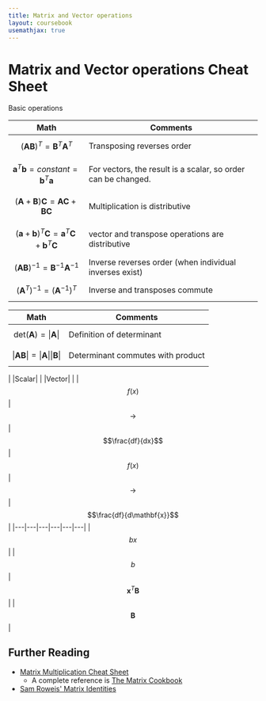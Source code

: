 ```yaml
---
title: Matrix and Vector operations
layout: coursebook
usemathjax: true
---
```


# Matrix and Vector operations Cheat Sheet

Basic operations

|Math| Comments|
|---|---|
| $$(\mathbf{A}\mathbf{B})^T= \mathbf{B}^T\mathbf{A}^T$$ | Transposing reverses order|
| $$\mathbf{a}^T\mathbf{b} = constant = \mathbf{b}^T\mathbf{a}$$ | For vectors, the result is a scalar, so order can be changed. |
| $$(\mathbf{A} + \mathbf{B}) \mathbf{C}= \mathbf{A}\mathbf{C} + \mathbf{B}\mathbf{C}$$ | Multiplication is distributive |
| $$(\mathbf{a} + \mathbf{b})^T \mathbf{C} = \mathbf{a}^T \mathbf{C} + \mathbf{b}^T \mathbf{C}$$ | vector and transpose operations are distributive |
| $$(\mathbf{A}\mathbf{B})^{-1} = \mathbf{B}^{-1}\mathbf{A}^{-1} $$ | Inverse reverses order (when individual inverses exist) |
| $$(\mathbf{A}^T)^{-1} = (\mathbf{A}^{-1}) ^T $$ | Inverse and transposes commute |


|Math| Comments|
|---|---|
| $$\mathrm{det}(\mathbf{A})= \|\mathbf{A}\| $$ | Definition of determinant |
| $$\|\mathbf{A}\mathbf{B}\| = \|\mathbf{A}\| \|\mathbf{B}\| $$ | Determinant commutes with product |


| |Scalar| | |Vector| |
|$$f(x)$$ | $$\to$$ | $$\frac{df}{dx}$$ | $$f(x)$$ | $$\to$$ | $$\frac{df}{d\mathbf{x}}$$|
|---|---|---|---|---|---|
|$$bx$$ | |$$b$$ |$$\mathbf{x}^T\mathbf{B}$$ | |$$\mathbf{B}$$ |

## Further Reading

* [Matrix Multiplication Cheat Sheet](02-MatrixCheatsheet.md)
  * A complete reference is [The Matrix Cookbook](https://www.math.uwaterloo.ca/~hwolkowi/matrixcookbook.pdf)
* [Sam Roweis' Matrix Identities](http://robotics.caltech.edu/~sam/TechReports/extern_matrixids.pdf)
